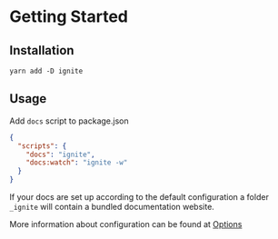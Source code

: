 # Getting Started

## Installation

```shell
yarn add -D ignite
```

## Usage

Add `docs` script to package.json

```json
{
  "scripts": {
    "docs": "ignite",
    "docs:watch": "ignite -w"
  }
}
```

If your docs are set up according to the default configuration a folder `_ignite` will contain a bundled documentation website.

More information about configuration can be found at [Options](./pages/Options.md)
